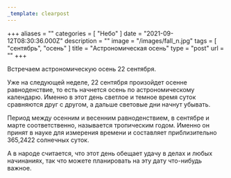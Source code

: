 ```yaml
---
_template: clearpost
---
```



+++
aliases = ""
categories = [ "Небо" ]
date = "2021-09-12T08:30:36.000Z"
description = ""
image = "/images/fall_n.jpg"
tags = [ "сентябрь", "осень" ]
title = "Астрономическая осень"
type = "post"
url = ""
+++


Встречаем астрономическую осень 22 сентября.  
  
Уже на следующей неделе, 22 сентября произойдет осенне равноденствие, то есть начнется осень по астрономическому календарю. Именно в этот день светлое и темное время суток сравняются друг с другом, а дальше световые дни начнут убывать.  
  
Период между осенним и весенним равноденствием, в сентябре и марте соответственно, называется тропическим годом. Именно он принят в науке для измерения времени и составляет приблизительно 365,2422 солнечных суток.  
  
А в народе считается, что этот день обещает удачу в делах и любых начинаниях, так что можете планировать на эту дату что-нибудь важное.

